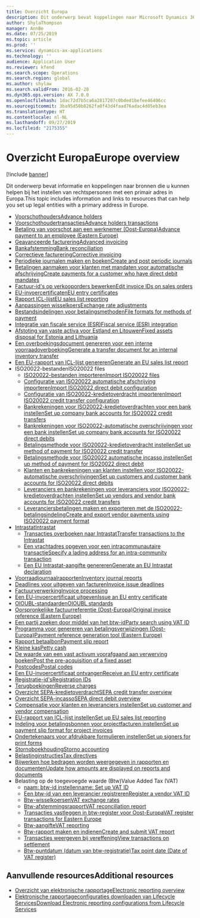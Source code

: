 ```yaml
---
title: Overzicht Europa
description: Dit onderwerp bevat koppelingen naar Microsoft Dynamics 365 Finance-documentatiebronnen voor Europa.
author: ShylaThompson
manager: AnnBe
ms.date: 07/25/2019
ms.topic: article
ms.prod: ''
ms.service: dynamics-ax-applications
ms.technology: ''
audience: Application User
ms.reviewer: kfend
ms.search.scope: Operations
ms.search.region: global
ms.author: shylaw
ms.search.validFrom: 2016-02-28
ms.dyn365.ops.version: AX 7.0.0
ms.openlocfilehash: 1dac72d7b5ca6a2817207c0bded1befee46406cc
ms.sourcegitcommit: 3ba95d50b8262fa0f43d4faad76adac4d05eb3ea
ms.translationtype: HT
ms.contentlocale: nl-NL
ms.lasthandoff: 09/27/2019
ms.locfileid: "2175355"
---
```

# <a name="europe-overview"></a><span data-ttu-id="26cf2-103">Overzicht Europa</span><span class="sxs-lookup"><span data-stu-id="26cf2-103">Europe overview</span></span>

[!include [banner](../includes/banner.md)]

<span data-ttu-id="26cf2-104">Dit onderwerp bevat informatie en koppelingen naar bronnen die u kunnen helpen bij het instellen van rechtspersonen met een primair adres in Europa.</span><span class="sxs-lookup"><span data-stu-id="26cf2-104">This topic includes information and links to resources that can help you set up legal entities with a primary address in Europe.</span></span> 

- [<span data-ttu-id="26cf2-105">Voorschothouders</span><span class="sxs-lookup"><span data-stu-id="26cf2-105">Advance holders</span></span>](emea-advance-holders.md)
 - [<span data-ttu-id="26cf2-106">Voorschothoudertransacties</span><span class="sxs-lookup"><span data-stu-id="26cf2-106">Advance holders transactions</span></span>](emea-advance-holders-transactions.md)
 - [<span data-ttu-id="26cf2-107">Betaling van voorschot aan een werknemer (Oost-Europa)</span><span class="sxs-lookup"><span data-stu-id="26cf2-107">Advance payment to an employee (Eastern Europe)</span></span>](tasks/advance-payment-employee.md)
- [<span data-ttu-id="26cf2-108">Geavanceerde facturering</span><span class="sxs-lookup"><span data-stu-id="26cf2-108">Advanced invoicing</span></span>](emea-advance-invoice.md)
- [<span data-ttu-id="26cf2-109">Bankafstemming</span><span class="sxs-lookup"><span data-stu-id="26cf2-109">Bank reconciliation</span></span>](emea-bank-reconciliation.md)
- [<span data-ttu-id="26cf2-110">Correctieve facturering</span><span class="sxs-lookup"><span data-stu-id="26cf2-110">Corrective invoicing</span></span>](emea-corrective-invoice.md)
- [<span data-ttu-id="26cf2-111">Periodieke journalen maken en boeken</span><span class="sxs-lookup"><span data-stu-id="26cf2-111">Create and post periodic journals</span></span>](emea-create-post-periodic-journals.md)
- [<span data-ttu-id="26cf2-112">Betalingen aanmaken voor klanten met mandaten voor automatische afschrijving</span><span class="sxs-lookup"><span data-stu-id="26cf2-112">Create payments for a customer who have direct debit mandates</span></span>](tasks/create-payments-customers-who-have-direct-debit-mandates.md)
- [<span data-ttu-id="26cf2-113">Factuur-id's op verkooporders bewerken</span><span class="sxs-lookup"><span data-stu-id="26cf2-113">Edit invoice IDs on sales orders</span></span>](emea-edit-invoice-id-sales-orders.md)
- [<span data-ttu-id="26cf2-114">EU-invoercertificaten</span><span class="sxs-lookup"><span data-stu-id="26cf2-114">EU entry certificates</span></span>](emea-entry-certificates.md)
- [<span data-ttu-id="26cf2-115">Rapport ICL-lijst</span><span class="sxs-lookup"><span data-stu-id="26cf2-115">EU sales list reporting</span></span>](emea-eu-sales-list.md)
- [<span data-ttu-id="26cf2-116">Aanpassingen wisselkoers</span><span class="sxs-lookup"><span data-stu-id="26cf2-116">Exchange rate adjustments</span></span>](emea-exchange-rate-adjustments.md)
- [<span data-ttu-id="26cf2-117">Bestandsindelingen voor betalingsmethoden</span><span class="sxs-lookup"><span data-stu-id="26cf2-117">File formats for methods of payment</span></span>](emea-select-file-formats-for-the-method-of-payments.md)
- [<span data-ttu-id="26cf2-118">Integratie van fiscale service (ESR)</span><span class="sxs-lookup"><span data-stu-id="26cf2-118">Fiscal service (ESR) integration</span></span>](emea-fiscal-service-integration.md)
- [<span data-ttu-id="26cf2-119">Afstoting van vaste activa voor Estland en Litouwen</span><span class="sxs-lookup"><span data-stu-id="26cf2-119">Fixed assets disposal for Estonia and Lithuania</span></span>](emea-credit-note-reverse-fixed-asset-sale.md)
- [<span data-ttu-id="26cf2-120">Een overboekingsdocument genereren voor een interne voorraadoverboeking</span><span class="sxs-lookup"><span data-stu-id="26cf2-120">Generate a transfer document for an internal inventory transfer</span></span>](tasks/transfer-document-internal-inventory-transfer.md)
- [<span data-ttu-id="26cf2-121">Een EU-rapport van ICL-lijst genereren</span><span class="sxs-lookup"><span data-stu-id="26cf2-121">Generate an EU sales list report</span></span>](tasks/eur-00011-eu-sales-list-report.md)
- <span data-ttu-id="26cf2-122">ISO20022-bestanden</span><span class="sxs-lookup"><span data-stu-id="26cf2-122">ISO20022 files</span></span>
  - [<span data-ttu-id="26cf2-123">ISO20022-bestanden importeren</span><span class="sxs-lookup"><span data-stu-id="26cf2-123">Import ISO20022 files</span></span>](emea-ISO20022-file-formats.md)
  - [<span data-ttu-id="26cf2-124">Configuratie van ISO20022 automatische afschrijving importeren</span><span class="sxs-lookup"><span data-stu-id="26cf2-124">Import ISO20022 direct debit configuration</span></span>](tasks/import-iso20022-direct-debit-configuration.md)
  - [<span data-ttu-id="26cf2-125">Configuratie van ISO20022-kredietoverdracht importeren</span><span class="sxs-lookup"><span data-stu-id="26cf2-125">Import ISO20022 credit transfer configuration</span></span>](tasks/import-iso20022-credit-transfer-configuration.md)
  - [<span data-ttu-id="26cf2-126">Bankrekeningen voor ISO20022-kredietoverdrachten voor een bank instellen</span><span class="sxs-lookup"><span data-stu-id="26cf2-126">Set up company bank accounts for ISO20022 credit transfers</span></span>](tasks/set-up-company-bank-accounts-iso20022-credit-transfers.md)
  - [<span data-ttu-id="26cf2-127">Bankrekeningen voor ISO20022-automatische overschrijvingen voor een bank instellen</span><span class="sxs-lookup"><span data-stu-id="26cf2-127">Set up company bank accounts for ISO20022 direct debits</span></span>](tasks/set-up-company-bank-accounts-iso20022-direct-debits.md)
  - [<span data-ttu-id="26cf2-128">Betalingsmethode voor ISO20022-kredietoverdracht instellen</span><span class="sxs-lookup"><span data-stu-id="26cf2-128">Set up method of payment for ISO20022 credit transfer</span></span>](tasks/set-up-method-payment-iso20022-credit-transfer.md)
  - [<span data-ttu-id="26cf2-129">Betalingsmethode voor ISO20022 automatische incasso instellen</span><span class="sxs-lookup"><span data-stu-id="26cf2-129">Set up method of payment for ISO20022 direct debit</span></span>](tasks/setup-method-payment-iso20022-direct-debit.md)
  - [<span data-ttu-id="26cf2-130">Klanten en bankrekeningen van klanten instellen voor ISO20022-automatische overschrijvingen</span><span class="sxs-lookup"><span data-stu-id="26cf2-130">Set up customers and customer bank accounts for ISO20022 direct debits</span></span>](tasks/set-up-bank-accounts-iso20022-direct-debits.md)
  - [<span data-ttu-id="26cf2-131">Leveranciers en bankrekeningen voor leveranciers voor ISO20022-kredietoverdrachten instellen</span><span class="sxs-lookup"><span data-stu-id="26cf2-131">Set up vendors and vendor bank accounts for ISO20022 credit transfers</span></span>](tasks/set-up-vendor-iso20022-credit-transfers.md)
  - [<span data-ttu-id="26cf2-132">Leveranciersbetalingen maken en exporteren met de ISO20022-betalingsindeling</span><span class="sxs-lookup"><span data-stu-id="26cf2-132">Create and export vendor payments using ISO20022 payment format</span></span>](tasks/create-export-vendor-payments-iso20022-payment-format.md)
- [<span data-ttu-id="26cf2-133">Intrastat</span><span class="sxs-lookup"><span data-stu-id="26cf2-133">Intrastat</span></span>](emea-intrastat.md)
  - [<span data-ttu-id="26cf2-134">Transacties overboeken naar Intrastat</span><span class="sxs-lookup"><span data-stu-id="26cf2-134">Transfer transactions to the Intrastat</span></span>](tasks/transfer-transactions-intrastat.md)
  - [<span data-ttu-id="26cf2-135">Een vrachtadres opgeven voor een intracommunautaire transactie</span><span class="sxs-lookup"><span data-stu-id="26cf2-135">Specify a lading address for an intra-community transaction</span></span>](tasks/eur-00002-specify-lading-address-intra-community.md)
  - [<span data-ttu-id="26cf2-136">Een EU Intrastat-aangifte genereren</span><span class="sxs-lookup"><span data-stu-id="26cf2-136">Generate an EU Intrastat declaration</span></span>](tasks/eur-00002-eu-intrastat-declaration.md)
- [<span data-ttu-id="26cf2-137">Voorraadjournaalrapporten</span><span class="sxs-lookup"><span data-stu-id="26cf2-137">Inventory journal reports</span></span>](emea-set-up-report-inventory-journal-names.md)
- [<span data-ttu-id="26cf2-138">Deadlines voor uitgeven van facturen</span><span class="sxs-lookup"><span data-stu-id="26cf2-138">Invoice issue deadlines</span></span>](emea-invoice-issue-deadline.md)
- [<span data-ttu-id="26cf2-139">Factuurverwerking</span><span class="sxs-lookup"><span data-stu-id="26cf2-139">Invoice processing</span></span>](emea-invoice-processing.md)
- [<span data-ttu-id="26cf2-140">Een EU-invoercertificaat uitgeven</span><span class="sxs-lookup"><span data-stu-id="26cf2-140">Issue an EU entry certificate</span></span>](tasks/eur-00012-issue-eu-entry-certificate.md)
- [<span data-ttu-id="26cf2-141">OIOUBL-standaarden</span><span class="sxs-lookup"><span data-stu-id="26cf2-141">OIOUBL standards</span></span>](emea-oioubl-standards-electronic-invoicing.md)
- [<span data-ttu-id="26cf2-142">Oorspronkelijke factuurreferentie (Oost-Europa)</span><span class="sxs-lookup"><span data-stu-id="26cf2-142">Original invoice reference (Eastern Europe)</span></span>](tasks/ee-00004-original-invoice-reference.md)
- [<span data-ttu-id="26cf2-143">Een partij zoeken door middel van het btw-id</span><span class="sxs-lookup"><span data-stu-id="26cf2-143">Party search using VAT ID</span></span>](tasks/eur-00015-party-search-vat-id.md)
- [<span data-ttu-id="26cf2-144">Programma voor genereren van betalingsverwijzingen (Oost-Europa)</span><span class="sxs-lookup"><span data-stu-id="26cf2-144">Payment reference generation tool (Eastern Europe)</span></span>](tasks/ee-00015-payment-reference-generation-tool.md)
- [<span data-ttu-id="26cf2-145">Rapport betaalbon</span><span class="sxs-lookup"><span data-stu-id="26cf2-145">Payment slip report</span></span>](emea-eur-payment-slip-report-giro.md)
- [<span data-ttu-id="26cf2-146">Kleine kas</span><span class="sxs-lookup"><span data-stu-id="26cf2-146">Petty cash</span></span>](emea-petty-cash.md)
- [<span data-ttu-id="26cf2-147">De waarde van een vast activum voorafgaand aan verwerving boeken</span><span class="sxs-lookup"><span data-stu-id="26cf2-147">Post the pre-acquisition of a fixed asset</span></span>](emea-pre-acquisition-acquisition-fixed-asset.md)
- [<span data-ttu-id="26cf2-148">Postcodes</span><span class="sxs-lookup"><span data-stu-id="26cf2-148">Postal codes</span></span>](emea-import-create-postal-codes-manually.md)
- [<span data-ttu-id="26cf2-149">Een EU-invoercertificaat ontvangen</span><span class="sxs-lookup"><span data-stu-id="26cf2-149">Receive an EU entry certificate</span></span>](tasks/eur-00012-receive-eu-entry-certificate.md)
- [<span data-ttu-id="26cf2-150">Registratie-id's</span><span class="sxs-lookup"><span data-stu-id="26cf2-150">Registration IDs</span></span>](emea-registration-ids.md)
- [<span data-ttu-id="26cf2-151">Terugboekingen</span><span class="sxs-lookup"><span data-stu-id="26cf2-151">Reverse charges</span></span>](emea-reverse-charge.md)
- [<span data-ttu-id="26cf2-152">Overzicht SEPA-kredietoverdracht</span><span class="sxs-lookup"><span data-stu-id="26cf2-152">SEPA credit transfer overview</span></span>](../accounts-payable/sepa-credit-transfer.md)
- [<span data-ttu-id="26cf2-153">Overzicht SEPA-incasso</span><span class="sxs-lookup"><span data-stu-id="26cf2-153">SEPA direct debit overview</span></span>](../accounts-receivable/sepa-direct-debit-overview.md)
- [<span data-ttu-id="26cf2-154">Compensatie voor klanten en leveranciers instellen</span><span class="sxs-lookup"><span data-stu-id="26cf2-154">Set up customer and vendor compensation</span></span>](emea-compensation-customer-vendor-transactions.md)
- [<span data-ttu-id="26cf2-155">EU-rapport van ICL-lijst instellen</span><span class="sxs-lookup"><span data-stu-id="26cf2-155">Set up EU sales list reporting</span></span>](tasks/eur-00011-eu-sales-list-reporting.md)
- [<span data-ttu-id="26cf2-156">Indeling voor betalingsbonnen voor projectfacturen instellen</span><span class="sxs-lookup"><span data-stu-id="26cf2-156">Set up payment slip format for project invoices</span></span>](tasks/set-up-payment-slip-format-project-invoices.md)
- [<span data-ttu-id="26cf2-157">Ondertekenaars voor afdrukbare formulieren instellen</span><span class="sxs-lookup"><span data-stu-id="26cf2-157">Set up signers for print forms</span></span>](emea-set-up-signers-for-printing-forms.md)
- [<span data-ttu-id="26cf2-158">Stornoboekhouding</span><span class="sxs-lookup"><span data-stu-id="26cf2-158">Storno accounting</span></span>](emea-storno.md)
- [<span data-ttu-id="26cf2-159">Belastinginstructies</span><span class="sxs-lookup"><span data-stu-id="26cf2-159">Tax directives</span></span>](emea-tax-directives.md)
- [<span data-ttu-id="26cf2-160">Bijwerken hoe bedragen worden weergegeven in rapporten en documenten</span><span class="sxs-lookup"><span data-stu-id="26cf2-160">Update how amounts are displayed on reports and documents</span></span>](emea-amount-printing-forms.md)
- <span data-ttu-id="26cf2-161">Belasting op de toegevoegde waarde (Btw)</span><span class="sxs-lookup"><span data-stu-id="26cf2-161">Value Added Tax (VAT)</span></span>
  - [<span data-ttu-id="26cf2-162">naam: btw-id instellen</span><span class="sxs-lookup"><span data-stu-id="26cf2-162">name: Set up VAT ID</span></span>](tasks/eur-00015-vat-id.md)
  - [<span data-ttu-id="26cf2-163">Een btw-id van een leverancier registreren</span><span class="sxs-lookup"><span data-stu-id="26cf2-163">Register a vendor VAT ID</span></span>](tasks/eur-00015-registration-vendor-vat-id.md)
  - [<span data-ttu-id="26cf2-164">Btw-wisselkoersen</span><span class="sxs-lookup"><span data-stu-id="26cf2-164">VAT exchange rates</span></span>](emea-vat-exchange-rate.md)
  - [<span data-ttu-id="26cf2-165">Btw-afstemmingsrapport</span><span class="sxs-lookup"><span data-stu-id="26cf2-165">VAT reconciliation report</span></span>](tasks/eur-00018-vat-reconciliation-report.md)
  - [<span data-ttu-id="26cf2-166">Transacties vastleggen in btw-register voor Oost-Europa</span><span class="sxs-lookup"><span data-stu-id="26cf2-166">VAT register transactions for Eastern Europe</span></span>](emea-vat-register-transactions.md)
  - [<span data-ttu-id="26cf2-167">Btw-aangifte</span><span class="sxs-lookup"><span data-stu-id="26cf2-167">VAT reporting</span></span>](emea-vat-reporting.md)
  - [<span data-ttu-id="26cf2-168">Btw-rapport maken en indienen</span><span class="sxs-lookup"><span data-stu-id="26cf2-168">Create and submit VAT report</span></span>](tasks/create-submit-vat-report.md)
  - [<span data-ttu-id="26cf2-169">Transacties weergeven bij vereffening</span><span class="sxs-lookup"><span data-stu-id="26cf2-169">View transactions on settlement</span></span>](emea-transactions-settlement-form.md)
  - [<span data-ttu-id="26cf2-170">Btw-puntdatum (datum van btw-registratie)</span><span class="sxs-lookup"><span data-stu-id="26cf2-170">Tax point date (Date of VAT register)</span></span>](emea-tax-point-date.md)

## <a name="additional-resources"></a><span data-ttu-id="26cf2-171">Aanvullende resources</span><span class="sxs-lookup"><span data-stu-id="26cf2-171">Additional resources</span></span>

- [<span data-ttu-id="26cf2-172">Overzicht van elektronische rapportage</span><span class="sxs-lookup"><span data-stu-id="26cf2-172">Electronic reporting overview</span></span>](../../dev-itpro/analytics/general-electronic-reporting.md)
- [<span data-ttu-id="26cf2-173">Elektronische rapportageconfiguraties downloaden van Lifecycle Services</span><span class="sxs-lookup"><span data-stu-id="26cf2-173">Download Electronic reporting configurations from Lifecycle Services</span></span>](../../dev-itpro/analytics/download-electronic-reporting-configuration-lcs.md)

